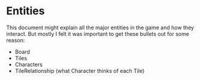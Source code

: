 # Entities

This document might explain all the major entities in the game and how they interact. But mostly I felt it was important to get these bullets out for some reason:

- Board
- Tiles
- Characters
- TileRelationship (what Character thinks of each Tile)

